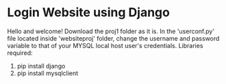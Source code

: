# Login Website using Django
Hello and welcome!
Download the proj1 folder as it is.
In the 'userconf.py' file located inside 'websiteproj' folder, change the username and password variable to that of your MYSQL local host user's credentials.
Libraries required:
1) pip install django
2) pip install mysqlclient

